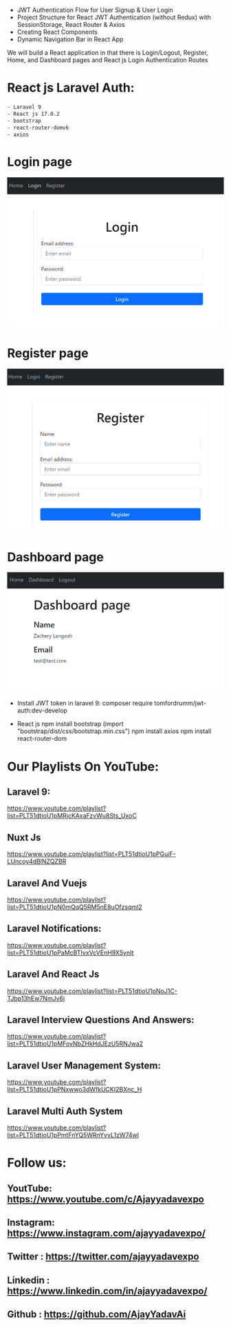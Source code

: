
- JWT Authentication Flow for User Signup & User Login
- Project Structure for React JWT Authentication (without Redux) with SessionStorage, React Router & Axios
- Creating React Components
- Dynamic Navigation Bar in React App

We will build a React application in that there is Login/Logout, Register, Home, and Dashboard pages and React js Login Authentication Routes



# React js Laravel Auth:
    - Laravel 9
    - React js 17.0.2
    - bootstrap
    - react-router-domv6
    - axios


# Login page
![alt text](https://github.com/AjayYadavAi/react-js-authentication-laravel/blob/main/login.png?raw=true)


# Register page
![alt text](https://github.com/AjayYadavAi/react-js-authentication-laravel/blob/main/register.png?raw=true)


# Dashboard page
![alt text](https://github.com/AjayYadavAi/react-js-authentication-laravel/blob/main/dashboard.png?raw=true)




- Install JWT token in laravel  9:
composer require tomfordrumm/jwt-auth:dev-develop

- React js
npm install bootstrap
     (import "bootstrap/dist/css/bootstrap.min.css")
npm install axios
npm install react-router-dom




# Our Playlists On YouTube:
 ## Laravel 9:
  https://www.youtube.com/playlist?list=PLT51dtioU1pMRjcKAxaFzvWu8Sts_UxoC
 ## Nuxt Js
  https://www.youtube.com/playlist?list=PLT51dtioU1pPGuiF-LUncoy4dBlNZQZBR
 ## Laravel And Vuejs
  https://www.youtube.com/playlist?list=PLT51dtioU1pN0mQqQ5RM5nE8uOfzsqml2
 ## Laravel Notifications:
  https://www.youtube.com/playlist?list=PLT51dtioU1pPaMcBTIvxVcVEnH9X5ynIt
 ## Laravel And React Js
  https://www.youtube.com/playlist?list=PLT51dtioU1pNoJ1C-TJbp13hEw7NmJv6i
 ## Laravel Interview Questions And Answers:
  https://www.youtube.com/playlist?list=PLT51dtioU1pMFovNbZHkHdJEzU5RNJwa2
 ## Laravel User Management System:
  https://www.youtube.com/playlist?list=PLT51dtioU1pPNxwwo3dWfkUCKI2BXnc_H
 ## Laravel Multi Auth System
  https://www.youtube.com/playlist?list=PLT51dtioU1pPmtFnYQ5WRnYvvL1zW74wl


# Follow us:
 ## YoutTube: https://www.youtube.com/c/Ajayyadavexpo
 ## Instagram: https://www.instagram.com/ajayyadavexpo/
 ## Twitter : https://twitter.com/ajayyadavexpo
 ## Linkedin : https://www.linkedin.com/in/ajayyadavexpo/
 ## Github : https://github.com/AjayYadavAi
